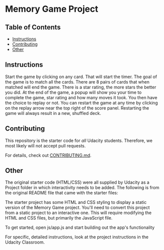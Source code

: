 # Memory Game Project

## Table of Contents

* [Instructions](#instructions)
* [Contributing](#contributing)
* [Other](#other)

## Instructions

Start the game by clicking on any card. That will start the timer. The goal of the game is to match all the cards. There are 8 pairs of cards that when matched will end the game. There is a star rating, the more stars the better you did. At the end of the game, a popup will show you your time to complete the game, star rating and how many moves it took. You then have the choice to replay or not. You can restart the game at any time by clicking on the replay arrow near the top right of the score panel. Restarting the game will always result in a new, shuffled deck.

## Contributing

This repository is the starter code for _all_ Udacity students. Therefore, we most likely will not accept pull requests.

For details, check out [CONTRIBUTING.md](CONTRIBUTING.md).

## Other

The original starter code (HTML/CSS) were all supplied by Udacity as a Project folder in which interactivity needs to be added. The following is from the original README file that came with the starter files:

The starter project has some HTML and CSS styling to display a static version of the Memory Game project. You'll need to convert this project from a static project to an interactive one. This will require modifying the HTML and CSS files, but primarily the JavaScript file.

To get started, open js/app.js and start building out the app's functionality

For specific, detailed instructions, look at the project instructions in the Udacity Classroom.
